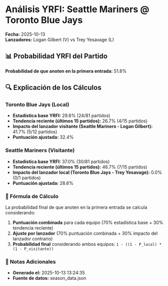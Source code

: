 # Análisis YRFI: Seattle Mariners @ Toronto Blue Jays

**Fecha:** 2025-10-13  
**Lanzadores:** Logan Gilbert (V) vs Trey Yesavage (L)

## 📊 Probabilidad YRFI del Partido

**Probabilidad de que anoten en la primera entrada:** 51.8%

## 🔍 Explicación de los Cálculos

### Toronto Blue Jays (Local)
- **Estadística base YRFI:** 29.6% (24/81 partidos)
- **Tendencia reciente (últimos 15 partidos):** 26.7% (4/15 partidos)
- **Impacto del lanzador visitante (Seattle Mariners - Logan Gilbert):** 41.7% (5/12 partidos)
- **Puntuación ajustada:** 32.4%

### Seattle Mariners (Visitante)
- **Estadística base YRFI:** 37.0% (30/81 partidos)
- **Tendencia reciente (últimos 15 partidos):** 46.7% (7/15 partidos)
- **Impacto del lanzador local (Toronto Blue Jays - Trey Yesavage):** 0.0% (0/1 partidos)
- **Puntuación ajustada:** 28.6%

### 📝 Fórmula de Cálculo

La probabilidad final de que anoten en la primera entrada se calcula considerando:
1. **Puntuación combinada** para cada equipo (70% estadística base + 30% tendencia reciente)
2. **Ajuste por lanzador** (70% puntuación combinada + 30% impacto del lanzador contrario)
3. **Probabilidad final** considerando ambos equipos: `1 - ((1 - P_local) * (1 - P_visitante))`

### 📌 Notas Adicionales

- **Generado el:** 2025-10-13 13:24:35
- **Fuente de datos:** season_data.json
